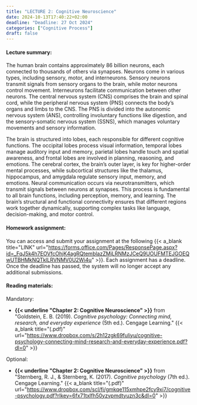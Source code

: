 ```yaml
---
title: "LECTURE 2: Cognitive Neuroscience"
date: 2024-10-13T17:40:22+02:00
deadline: "Deadline: 27 Oct 2024"
categories: ["Cognitive Process"]
draft: false
---
```


#### Lecture summary:

The human brain contains approximately 86 billion neurons, each connected to thousands of others via synapses. Neurons come in various types, including sensory, motor, and interneurons. Sensory neurons transmit signals from sensory organs to the brain, while motor neurons control movement. Interneurons facilitate communication between other neurons. The central nervous system (CNS) comprises the brain and spinal cord, while the peripheral nervous system (PNS) connects the body’s organs and limbs to the CNS. The PNS is divided into the autonomic nervous system (ANS), controlling involuntary functions like digestion, and the sensory-somatic nervous system (SSNS), which manages voluntary movements and sensory information.

The brain is structured into lobes, each responsible for different cognitive functions. The occipital lobes process visual information, temporal lobes manage auditory input and memory, parietal lobes handle touch and spatial awareness, and frontal lobes are involved in planning, reasoning, and emotions. The cerebral cortex, the brain’s outer layer, is key for higher-order mental processes, while subcortical structures like the thalamus, hippocampus, and amygdala regulate sensory input, memory, and emotions. Neural communication occurs via neurotransmitters, which transmit signals between neurons at synapses. This process is fundamental to all brain functions, including perception, memory, and learning. The brain’s structural and functional connectivity ensures that different regions work together dynamically, supporting complex tasks like language, decision-making, and motor control.

#### Homework assignment:

You can access and submit your assignment at the following {{< a_blank title="LINK" url="https://forms.office.com/Pages/ResponsePage.aspx?id=_FqJ5k4h7EOVfcOhjK4agRQtemblazZMjLRNMzJCeQ9UOUFMTEJGOEQwUTBHMkNQTklLRVNMV0U2Wi4u" >}}. Each assignment has a deadline. Once the deadline has passed, the system will no longer accept any additional submissions.

#### Reading materials:

Mandatory:

* **{{< underline "Chapter 2: Cognitive Neuroscience" >}}** from "Goldstein, E. B. (2019). *Cognitive psychology: Connecting mind, research, and everyday experience* (5th ed.). Cengage Learning." {{< a_blank title="(.pdf)" url="https://www.dropbox.com/s/2h12zgk69fuliyu/cognitive-psychology-connecting-mind-research-and-everyday-experience.pdf?dl=0" >}}

Optional:

* **{{< underline "Chapter 2: Cognitive Neuroscience" >}}** from "Sternberg, R. J., & Sternberg, K. (2017). *Cognitive psychology* (7th ed.). Cengage Learning." {{< a_blank title="(.pdf)" url="https://www.dropbox.com/scl/fi/gmkqe115xmhpe2fcy9xi7/cognitive-psychology.pdf?rlkey=6fx71txlfh50yzvpmdtyuzn3c&dl=0" >}}
